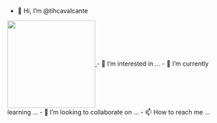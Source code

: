 - 👋 Hi, I’m @tihcavalcante
<a href="https://github-readme-stats.vercel.app/api?username=tihcavalcante&show_icons=true&theme=darcula">
  <img height=200 align="center" src="https://github.com/tihcavalcante/github-readme-stats" />
</a>
- 👀 I’m interested in ...
- 🌱 I’m currently learning ...
- 💞️ I’m looking to collaborate on ...
- 📫 How to reach me ...

<!---
tihcavalcante/tihcavalcante is a ✨ special ✨ repository because its `README.md` (this file) appears on your GitHub profile.
You can click the Preview link to take a look at your changes.
--->

